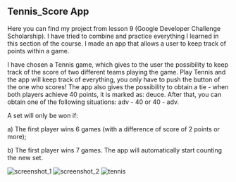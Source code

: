 ## Tennis_Score App

Here you can find my project from lesson 9 (Google Developer Challenge Scholarship).
I have tried to combine and practice everything I learned in this section of the course. I made an app that allows a user to keep track of points within a game.

I have chosen a Tennis game, which gives to the user the possibility to keep track of the score of two different teams playing the game.
Play Tennis and the app will keep track of everything, you only have to push the button of the one who scores!
The app also gives the possibility to obtain a tie - when both players achieve 40 points, it is marked as: deuce. 
After that, you can obtain one of the following situations: adv - 40 or 40 - adv.

A set will only be won if:

a) The first player wins 6 games (with a difference of score of 2 points or more);

b) The first player wins 7 games. The app will automatically start counting the new set.

![screenshot_1](https://user-images.githubusercontent.com/33226462/38703732-f57fe59a-3e9b-11e8-982b-7035b4ddf0da.png)
![screenshot_2](https://user-images.githubusercontent.com/33226462/38703828-3edbc704-3e9c-11e8-97aa-209634bf17db.png)
![tennis](https://user-images.githubusercontent.com/33226462/38704135-4bdc78e4-3e9d-11e8-8153-8a26e30330b5.gif)


